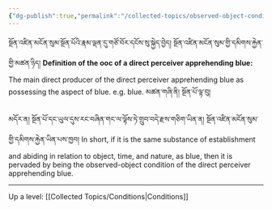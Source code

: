 ```yaml
---
{"dg-publish":true,"permalink":"/collected-topics/observed-object-condition/"}
---
```


སྔོན་འཛིན་མངོན་སུམ་སྔོན་པོའི་རྣམ་ལྡན་དུ་གཙོ་བོར་དངོས་སུ་སྐྱེད་བྱེད། སྔོན་འཛིན་མངོན་སུམ་གྱི་དམིགས་རྐྱེན་གྱི་མཚན་ཉིད།
**Definition of the ooc of a direct perceiver apprehending blue:** The main direct producer of the direct perceiver apprehending blue as possessing the aspect of blue.
e.g. blue. མཚན་གཞི་ནི། སྔོན་པོ་ལྟ་བུ།

མདོར་ན། སྔོན་པོ་དང་ཡུལ་དུས་རང་བཞིན་གང་ལ་ལྟོས་ཏེ་གྲུབ་བདེ་རྫས་གཅིག་ཡིན་ན། སྔོན་འཛིན་མངོན་སུམ་གྱི་དམིགས་རྐྱེན་ཡིན་པས་ཁྱབ།
In short, if it is the same substance of establishment and abiding in relation to object, time, and nature, as blue, then it is pervaded by being the observed-object condition of the direct perceiver apprehending blue.

----
Up a level: [[Collected Topics/Conditions\|Conditions]]